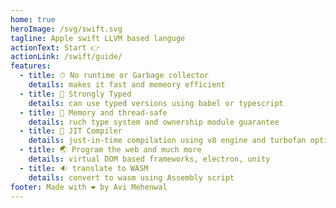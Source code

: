 ```yaml
---
home: true
heroImage: /svg/swift.svg
tagline: Apple swift LLVM based languge
actionText: Start 👉
actionLink: /swift/guide/
features:
  - title: ⏱ No runtime or Garbage collector
    details: makes it fast and memeory efficient
  - title: 🔢 Strongly Typed
    details: can use typed versions using babel or typescript
  - title: 🔀 Memory and thread-safe
    details: ruch type system and ownership module guarantee
  - title: 🔧 JIT Compiler
    details: just-in-time compilation using v8 engine and turbofan optimization
  - title: 🌏 Program the web and much more
    details: virtual DOM based frameworks, electron, unity
  - title: 🔉 translate to WASM
    details: convert to wasm using Assembly script
footer: Made with ❤️ by Avi Mehenwal
---
```


<ListPages />

